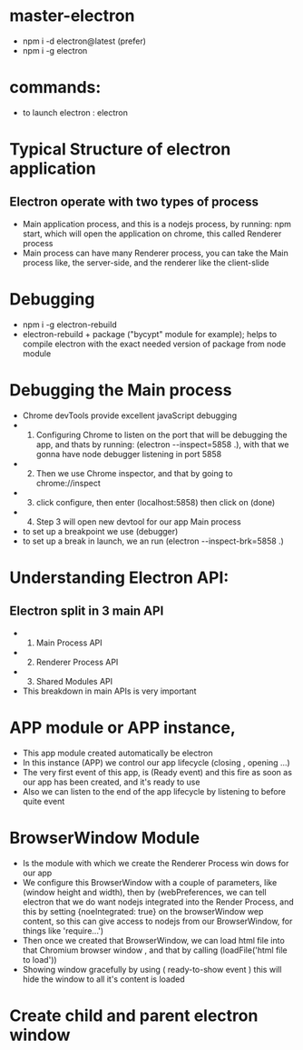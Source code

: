 # master-electron

- npm i -d electron@latest (prefer)
- npm i -g electron

# commands:

- to launch electron : electron

# Typical Structure of electron application

## Electron operate with two types of process

- Main application process, and this is a nodejs process, by running: npm start, which will open the application on chrome, this called Renderer process
- Main process can have many Renderer process, you can take the Main process like, the server-side, and the renderer like the client-slide

# Debugging

- npm i -g electron-rebuild
- electron-rebuild + package ("bycypt" module for example); helps to compile electron with the exact needed version of package from node module

# Debugging the Main process

- Chrome devTools provide excellent javaScript debugging
- 1. Configuring Chrome to listen on the port that will be debugging the app, and thats by running: (electron --inspect=5858 .), with that we gonna have node debugger listening in port 5858
- 2. Then we use Chrome inspector, and that by going to chrome://inspect
- 3. click configure, then enter (localhost:5858) then click on (done)
- 4. Step 3 will open new devtool for our app Main process
- to set up a breakpoint we use (debugger)
- to set up a break in launch, we an run (electron --inspect-brk=5858 .)

# Understanding Electron API:

## Electron split in 3 main API

- 1. Main Process API
- 2. Renderer Process API
- 3. Shared Modules API
- This breakdown in main APIs is very important

# APP module or APP instance,

- This app module created automatically be electron
- In this instance (APP) we control our app lifecycle (closing , opening ...)
- The very first event of this app, is (Ready event) and this fire as soon as our app has been created, and it's ready to use
- Also we can listen to the end of the app lifecycle by listening to before quite event

# BrowserWindow Module

- Is the module with which we create the Renderer Process win dows for our app
- We configure this BrowserWindow with a couple of parameters, like (window height and width), then by (webPreferences, we can tell electron that we do want nodejs integrated into the Render Process, and this by setting {noeIntegrated: true} on the browserWindow wep content, so this can give access to nodejs from our BrowserWindow, for things like 'require...')
- Then once we created that BrowserWindow, we can load html file into that Chromium browser window , and that by calling (loadFile('html file to load'))
- Showing window gracefully by using ( ready-to-show event ) this will hide the window to all it's content is loaded

# Create child and parent electron window

